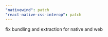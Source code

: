 ```yaml
---
"nativewind": patch
"react-native-css-interop": patch
---
```


fix bundling and extraction for native and web
